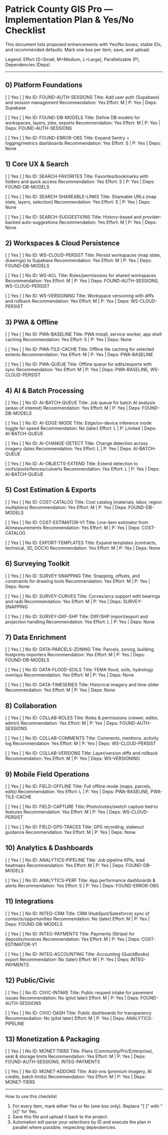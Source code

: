 # Patrick County GIS Pro — Implementation Plan & Yes/No Checklist

This document lists proposed enhancements with Yes/No boxes, stable IDs, and recommended defaults. Mark one box per item, save, and upload.

Legend: Effort (S=Small, M=Medium, L=Large), Parallelizable (P), Dependencies (Deps)

---

## 0) Platform Foundations

[ ] Yes    [ ] No
ID: FOUND-AUTH-SESSIONS
Title: Add user auth (Supabase) and session management
Recommendation: Yes
Effort: M  |  P: Yes  |  Deps: Supabase

[ ] Yes    [ ] No
ID: FOUND-DB-MODELS
Title: Define DB models for workspaces, layers, jobs, exports
Recommendation: Yes
Effort: M  |  P: Yes  |  Deps: FOUND-AUTH-SESSIONS

[ ] Yes    [ ] No
ID: FOUND-ERROR-OBS
Title: Expand Sentry + logging/metrics dashboards
Recommendation: Yes
Effort: S  |  P: Yes  |  Deps: None

## 1) Core UX & Search

[ ] Yes    [ ] No
ID: SEARCH-FAVORITES
Title: Favorites/bookmarks with folders and quick access
Recommendation: Yes
Effort: S  |  P: Yes  |  Deps: FOUND-DB-MODELS

[ ] Yes    [ ] No
ID: SEARCH-SHAREABLE-LINKS
Title: Shareable URLs (map state, layers, selection)
Recommendation: Yes
Effort: S  |  P: Yes  |  Deps: None

[ ] Yes    [ ] No
ID: SEARCH-SUGGESTIONS
Title: History-based and provider-backed auto-suggestions
Recommendation: Yes
Effort: M  |  P: Yes  |  Deps: None

## 2) Workspaces & Cloud Persistence

[ ] Yes    [ ] No
ID: WS-CLOUD-PERSIST
Title: Persist workspaces (map state, drawings) to Supabase
Recommendation: Yes
Effort: M  |  P: Yes  |  Deps: FOUND-DB-MODELS

[ ] Yes    [ ] No
ID: WS-ACL
Title: Roles/permissions for shared workspaces
Recommendation: Yes
Effort: M  |  P: Yes  |  Deps: FOUND-AUTH-SESSIONS, WS-CLOUD-PERSIST

[ ] Yes    [ ] No
ID: WS-VERSIONING
Title: Workspace versioning with diffs and rollback
Recommendation: Yes
Effort: M  |  P: Yes  |  Deps: WS-CLOUD-PERSIST

## 3) PWA & Offline

[ ] Yes    [ ] No
ID: PWA-BASELINE
Title: PWA install, service worker, app shell caching
Recommendation: Yes
Effort: S  |  P: Yes  |  Deps: None

[ ] Yes    [ ] No
ID: PWA-TILE-CACHE
Title: Offline tile caching for selected extents
Recommendation: Yes
Effort: M  |  P: Yes  |  Deps: PWA-BASELINE

[ ] Yes    [ ] No
ID: PWA-QUEUE
Title: Offline queue for edits/exports with sync
Recommendation: Yes
Effort: M  |  P: Yes  |  Deps: PWA-BASELINE, WS-CLOUD-PERSIST

## 4) AI & Batch Processing

[ ] Yes    [ ] No
ID: AI-BATCH-QUEUE
Title: Job queue for batch AI analysis (areas of interest)
Recommendation: Yes
Effort: M  |  P: Yes  |  Deps: FOUND-DB-MODELS

[ ] Yes    [ ] No
ID: AI-EDGE-MODE
Title: Edge/on-device inference mode toggle for speed
Recommendation: No (later)
Effort: L  |  P: Limited  |  Deps: AI-BATCH-QUEUE

[ ] Yes    [ ] No
ID: AI-CHANGE-DETECT
Title: Change detection across imagery dates
Recommendation: Yes
Effort: L  |  P: Yes  |  Deps: AI-BATCH-QUEUE

[ ] Yes    [ ] No
ID: AI-OBJECTS-EXTEND
Title: Extend detection to roofs/pools/fences/culverts
Recommendation: Yes
Effort: L  |  P: Yes  |  Deps: AI-BATCH-QUEUE

## 5) Cost Estimation & Exports

[ ] Yes    [ ] No
ID: COST-CATALOG
Title: Cost catalog (materials, labor, region multipliers)
Recommendation: Yes
Effort: M  |  P: Yes  |  Deps: FOUND-DB-MODELS

[ ] Yes    [ ] No
ID: COST-ESTIMATOR-V1
Title: Line-item estimator from AI/measurements
Recommendation: Yes
Effort: M  |  P: Yes  |  Deps: COST-CATALOG

[ ] Yes    [ ] No
ID: EXPORT-TEMPLATES
Title: Expand templates (contracts, technical, 3D, DOCX)
Recommendation: Yes
Effort: M  |  P: Yes  |  Deps: None

## 6) Surveying Toolkit

[ ] Yes    [ ] No
ID: SURVEY-SNAPPING
Title: Snapping, offsets, and constraints for drawing tools
Recommendation: Yes
Effort: M  |  P: Yes  |  Deps: None

[ ] Yes    [ ] No
ID: SURVEY-CURVES
Title: Curves/arcs support with bearings and radii
Recommendation: Yes
Effort: M  |  P: Yes  |  Deps: SURVEY-SNAPPING

[ ] Yes    [ ] No
ID: SURVEY-DXF-SHP
Title: DXF/SHP import/export and projection handling
Recommendation: Yes
Effort: L  |  P: Yes  |  Deps: None

## 7) Data Enrichment

[ ] Yes    [ ] No
ID: DATA-PARCELS-ZONING
Title: Parcels, zoning, building footprints importers
Recommendation: Yes
Effort: M  |  P: Yes  |  Deps: FOUND-DB-MODELS

[ ] Yes    [ ] No
ID: DATA-FLOOD-SOILS
Title: FEMA flood, soils, hydrology overlays
Recommendation: Yes
Effort: M  |  P: Yes  |  Deps: None

[ ] Yes    [ ] No
ID: DATA-TIMESERIES
Title: Historical imagery and time slider
Recommendation: Yes
Effort: M  |  P: Yes  |  Deps: None

## 8) Collaboration

[ ] Yes    [ ] No
ID: COLLAB-ROLES
Title: Roles & permissions (viewer, editor, admin)
Recommendation: Yes
Effort: M  |  P: Yes  |  Deps: FOUND-AUTH-SESSIONS

[ ] Yes    [ ] No
ID: COLLAB-COMMENTS
Title: Comments, mentions, activity log
Recommendation: Yes
Effort: M  |  P: Yes  |  Deps: WS-CLOUD-PERSIST

[ ] Yes    [ ] No
ID: COLLAB-VERSIONS
Title: Layer/version diffs and rollback
Recommendation: Yes
Effort: M  |  P: Yes  |  Deps: WS-VERSIONING

## 9) Mobile Field Operations

[ ] Yes    [ ] No
ID: FIELD-OFFLINE
Title: Full offline mode (maps, parcels, edits)
Recommendation: Yes
Effort: L  |  P: Yes  |  Deps: PWA-BASELINE, PWA-TILE-CACHE

[ ] Yes    [ ] No
ID: FIELD-CAPTURE
Title: Photo/notes/sketch capture tied to features
Recommendation: Yes
Effort: M  |  P: Yes  |  Deps: WS-CLOUD-PERSIST

[ ] Yes    [ ] No
ID: FIELD-GPS-TRACES
Title: GPS recording, stakeout guidance
Recommendation: Yes
Effort: M  |  P: Yes  |  Deps: None

## 10) Analytics & Dashboards

[ ] Yes    [ ] No
ID: ANALYTICS-PIPELINE
Title: Job pipeline KPIs, lead heatmaps
Recommendation: Yes
Effort: M  |  P: Yes  |  Deps: FOUND-DB-MODELS

[ ] Yes    [ ] No
ID: ANALYTICS-PERF
Title: App performance dashboards & alerts
Recommendation: Yes
Effort: S  |  P: Yes  |  Deps: FOUND-ERROR-OBS

## 11) Integrations

[ ] Yes    [ ] No
ID: INTEG-CRM
Title: CRM (HubSpot/Salesforce) sync of contacts/opportunities
Recommendation: No (later)
Effort: M  |  P: Yes  |  Deps: FOUND-DB-MODELS

[ ] Yes    [ ] No
ID: INTEG-PAYMENTS
Title: Payments (Stripe) for deposits/invoices
Recommendation: Yes
Effort: M  |  P: Yes  |  Deps: COST-ESTIMATOR-V1

[ ] Yes    [ ] No
ID: INTEG-ACCOUNTING
Title: Accounting (QuickBooks) export
Recommendation: No (later)
Effort: M  |  P: Yes  |  Deps: INTEG-PAYMENTS

## 12) Public/Civic

[ ] Yes    [ ] No
ID: CIVIC-INTAKE
Title: Public request intake for pavement issues
Recommendation: No (pilot later)
Effort: M  |  P: Yes  |  Deps: FOUND-AUTH-SESSIONS

[ ] Yes    [ ] No
ID: CIVIC-DASH
Title: Public dashboards for transparency
Recommendation: No (pilot later)
Effort: M  |  P: Yes  |  Deps: ANALYTICS-PIPELINE

## 13) Monetization & Packaging

[ ] Yes    [ ] No
ID: MONET-TIERS
Title: Plans (Community/Pro/Enterprise), seat & storage limits
Recommendation: Yes
Effort: M  |  P: Yes  |  Deps: FOUND-AUTH-SESSIONS, INTEG-PAYMENTS

[ ] Yes    [ ] No
ID: MONET-ADDONS
Title: Add-ons (premium imagery, AI credits, batch limits)
Recommendation: Yes
Effort: M  |  P: Yes  |  Deps: MONET-TIERS

---

How to use this checklist
1) For every item, mark either Yes or No (one box only). Replace "[ ]" with "[x]" for Yes.
2) Save this file and upload it back to the project.
3) Automation will parse your selections by ID and execute the plan in parallel where possible, respecting dependencies.